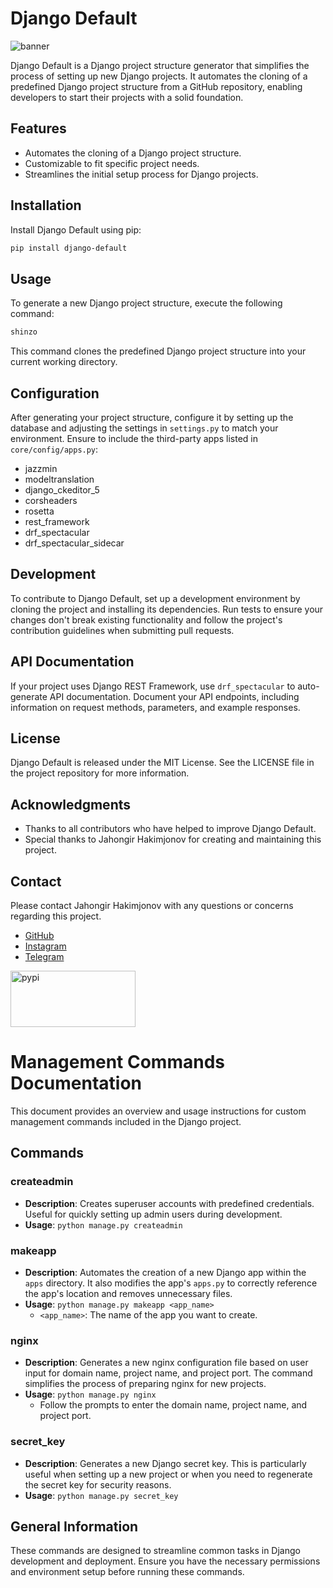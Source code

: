 # Django Default

![banner](https://i.postimg.cc/WzS3fs9f/Pics-Art-24-07-08-01-10-45-321.png "banner")

Django Default is a Django project structure generator that simplifies the process of setting up new Django projects. It automates the cloning of a predefined Django project structure from a GitHub repository, enabling developers to start their projects with a solid foundation.

## Features

- Automates the cloning of a Django project structure.
- Customizable to fit specific project needs.
- Streamlines the initial setup process for Django projects.

## Installation

Install Django Default using pip:

```bash
pip install django-default
```

## Usage

To generate a new Django project structure, execute the following command:

```bash
shinzo
```

This command clones the predefined Django project structure into your current working directory.

## Configuration

After generating your project structure, configure it by setting up the database and adjusting the settings in `settings.py` to match your environment. Ensure to include the third-party apps listed in `core/config/apps.py`:

- jazzmin
- modeltranslation
- django_ckeditor_5
- corsheaders
- rosetta
- rest_framework
- drf_spectacular
- drf_spectacular_sidecar

## Development

To contribute to Django Default, set up a development environment by cloning the project and installing its dependencies. Run tests to ensure your changes don't break existing functionality and follow the project's contribution guidelines when submitting pull requests.

## API Documentation

If your project uses Django REST Framework, use `drf_spectacular` to auto-generate API documentation. Document your API endpoints, including information on request methods, parameters, and example responses.

## License

Django Default is released under the MIT License. See the LICENSE file in the project repository for more information.

## Acknowledgments

- Thanks to all contributors who have helped to improve Django Default.
- Special thanks to Jahongir Hakimjonov for creating and maintaining this project.

## Contact

Please contact Jahongir Hakimjonov with any questions or concerns regarding this project.

- [GitHub](https://github.com/JahongirHakimjonov)
- [Instagram](https://www.instagram.com/ja_kahn_gir/)
- [Telegram](https://t.me/jakhangir_blog)

<a href="https://pypi.org/project/django-default/">
    <img src="https://i0.wp.com/securityaffairs.com/wp-content/uploads/2021/08/PyPI.png?ssl=1" width="200" height="90" alt="pypi">
</a>

# Management Commands Documentation

This document provides an overview and usage instructions for custom management commands included in the Django project.

## Commands

### createadmin

- **Description**: Creates superuser accounts with predefined credentials. Useful for quickly setting up admin users during development.
- **Usage**: `python manage.py createadmin`

### makeapp

- **Description**: Automates the creation of a new Django app within the `apps` directory. It also modifies the app's `apps.py` to correctly reference the app's location and removes unnecessary files.
- **Usage**: `python manage.py makeapp <app_name>`
  - `<app_name>`: The name of the app you want to create.

### nginx

- **Description**: Generates a new nginx configuration file based on user input for domain name, project name, and project port. The command simplifies the process of preparing nginx for new projects.
- **Usage**: `python manage.py nginx`
  - Follow the prompts to enter the domain name, project name, and project port.

### secret_key

- **Description**: Generates a new Django secret key. This is particularly useful when setting up a new project or when you need to regenerate the secret key for security reasons.
- **Usage**: `python manage.py secret_key`

## General Information

These commands are designed to streamline common tasks in Django development and deployment. Ensure you have the necessary permissions and environment setup before running these commands.
